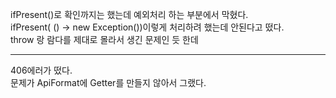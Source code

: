 ifPresent()로 확인까지는 했는데 예외처리 하는 부분에서 막혔다.   
ifPresent( () -> new Exception())이렇게 처리하려 했는데 안된다고 떴다.   
throw 랑 람다를 제대로 몰라서 생긴 문제인 듯 한데   

---

406에러가 떴다.   
문제가 ApiFormat에 Getter를 만들지 않아서 그랬다.

